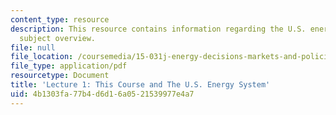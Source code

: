```yaml
---
content_type: resource
description: This resource contains information regarding the U.S. energy system;
  subject overview.
file: null
file_location: /coursemedia/15-031j-energy-decisions-markets-and-policies-spring-2012/4b1303fa77b4d6d16a0521539977e4a7_MIT15_031JS12_lec1.pdf
file_type: application/pdf
resourcetype: Document
title: 'Lecture 1: This Course and The U.S. Energy System'
uid: 4b1303fa-77b4-d6d1-6a05-21539977e4a7
---
```

